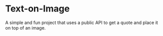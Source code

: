 # Text-on-Image
A simple and fun project that uses a public API to get a quote and place it on top of an image. 
